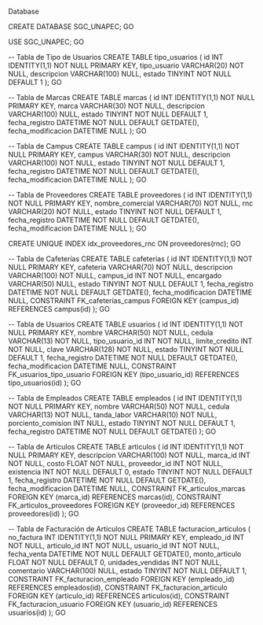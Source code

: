 Database

CREATE DATABASE SGC_UNAPEC;
GO

USE SGC_UNAPEC;
GO

-- Tabla de Tipo de Usuarios
CREATE TABLE tipo_usuarios (
    id INT IDENTITY(1,1) NOT NULL PRIMARY KEY,
    tipo_usuario VARCHAR(20) NOT NULL,
    descripcion VARCHAR(100) NULL,
    estado TINYINT NOT NULL DEFAULT 1
);
GO

-- Tabla de Marcas
CREATE TABLE marcas (
    id INT IDENTITY(1,1) NOT NULL PRIMARY KEY,
    marca VARCHAR(30) NOT NULL,
    descripcion VARCHAR(100) NULL,
    estado TINYINT NOT NULL DEFAULT 1,
    fecha_registro DATETIME NOT NULL DEFAULT GETDATE(),
    fecha_modificacion DATETIME NULL
);
GO

-- Tabla de Campus
CREATE TABLE campus (
    id INT IDENTITY(1,1) NOT NULL PRIMARY KEY,
    campus VARCHAR(30) NOT NULL,
    descripcion VARCHAR(100) NOT NULL,
    estado TINYINT NOT NULL DEFAULT 1,
    fecha_registro DATETIME NOT NULL DEFAULT GETDATE(),
    fecha_modificacion DATETIME NULL
);
GO

-- Tabla de Proveedores
CREATE TABLE proveedores (
    id INT IDENTITY(1,1) NOT NULL PRIMARY KEY,
    nombre_comercial VARCHAR(70) NOT NULL,
    rnc VARCHAR(20) NOT NULL,
    estado TINYINT NOT NULL DEFAULT 1,
    fecha_registro DATETIME NOT NULL DEFAULT GETDATE(),
    fecha_modificacion DATETIME NULL
);
GO

CREATE UNIQUE INDEX idx_proveedores_rnc ON proveedores(rnc);
GO

-- Tabla de Cafeterías
CREATE TABLE cafeterias (
    id INT IDENTITY(1,1) NOT NULL PRIMARY KEY,
    cafeteria VARCHAR(70) NOT NULL,
    descripcion VARCHAR(100) NOT NULL,
    campus_id INT NOT NULL,
    encargado VARCHAR(50) NULL,
    estado TINYINT NOT NULL DEFAULT 1,
    fecha_registro DATETIME NOT NULL DEFAULT GETDATE(),
    fecha_modificacion DATETIME NULL,
    CONSTRAINT FK_cafeterias_campus FOREIGN KEY (campus_id) REFERENCES campus(id)
);
GO

-- Tabla de Usuarios
CREATE TABLE usuarios (
    id INT IDENTITY(1,1) NOT NULL PRIMARY KEY,
    nombre VARCHAR(50) NOT NULL,
    cedula VARCHAR(13) NOT NULL,
    tipo_usuario_id INT NOT NULL,
    limite_credito INT NOT NULL,
    clave VARCHAR(128) NOT NULL,
    estado TINYINT NOT NULL DEFAULT 1,
    fecha_registro DATETIME NOT NULL DEFAULT GETDATE(),
    fecha_modificacion DATETIME NULL,
    CONSTRAINT FK_usuarios_tipo_usuario FOREIGN KEY (tipo_usuario_id) REFERENCES tipo_usuarios(id)
);
GO

-- Tabla de Empleados
CREATE TABLE empleados (
    id INT IDENTITY(1,1) NOT NULL PRIMARY KEY,
    nombre VARCHAR(50) NOT NULL,
    cedula VARCHAR(13) NOT NULL,
    tanda_labor VARCHAR(10) NOT NULL,
    porciento_comision INT NULL,
    estado TINYINT NOT NULL DEFAULT 1,
    fecha_registro DATETIME NOT NULL DEFAULT GETDATE()
);
GO

-- Tabla de Artículos
CREATE TABLE articulos (
    id INT IDENTITY(1,1) NOT NULL PRIMARY KEY,
    descripcion VARCHAR(100) NOT NULL,
    marca_id INT NOT NULL,
    costo FLOAT NOT NULL,
    proveedor_id INT NOT NULL,
    existencia INT NOT NULL DEFAULT 0,
    estado TINYINT NOT NULL DEFAULT 1,
    fecha_registro DATETIME NOT NULL DEFAULT GETDATE(),
    fecha_modificacion DATETIME NULL,
    CONSTRAINT FK_articulos_marcas FOREIGN KEY (marca_id) REFERENCES marcas(id),
    CONSTRAINT FK_articulos_proveedores FOREIGN KEY (proveedor_id) REFERENCES proveedores(id)
);
GO

-- Tabla de Facturación de Artículos
CREATE TABLE facturacion_articulos (
    no_factura INT IDENTITY(1,1) NOT NULL PRIMARY KEY,
    empleado_id INT NOT NULL,
    articulo_id INT NOT NULL,
    usuario_id INT NOT NULL,
    fecha_venta DATETIME NOT NULL DEFAULT GETDATE(),
    monto_articulo FLOAT NOT NULL DEFAULT 0,
    unidades_vendidas INT NOT NULL,
    comentario VARCHAR(100) NULL,
    estado TINYINT NOT NULL DEFAULT 1,
    CONSTRAINT FK_facturacion_empleado FOREIGN KEY (empleado_id) REFERENCES empleados(id),
    CONSTRAINT FK_facturacion_articulo FOREIGN KEY (articulo_id) REFERENCES articulos(id),
    CONSTRAINT FK_facturacion_usuario FOREIGN KEY (usuario_id) REFERENCES usuarios(id)
);
GO
